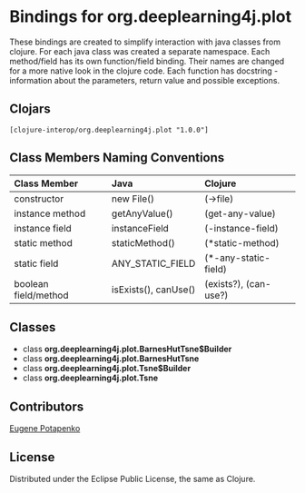 # Bindings for org.deeplearning4j.plot

These bindings are created to simplify interaction with java classes from clojure.
For each java class was created a separate namespace.
Each method/field has its own function/field binding.
Their names are changed for a more native look in the clojure code. Each function has docstring - information about the parameters, return value and possible exceptions.

## Clojars

```
[clojure-interop/org.deeplearning4j.plot "1.0.0"]
```

## Class Members Naming Conventions

| Class Member | Java | Clojure |
|:--|:--|:--|
| constructor | new File() | (->file) |
| instance method | getAnyValue() | (get-any-value) |
| instance field | instanceField | (-instance-field) |
| static method | staticMethod() | (*static-method) |
| static field | ANY_STATIC_FIELD | (*-any-static-field) |
| boolean field/method | isExists(), canUse() | (exists?), (can-use?) |

## Classes

- class **org.deeplearning4j.plot.BarnesHutTsne$Builder**
- class **org.deeplearning4j.plot.BarnesHutTsne**
- class **org.deeplearning4j.plot.Tsne$Builder**
- class **org.deeplearning4j.plot.Tsne**

## Contributors

[Eugene Potapenko](https://github.com/potapenko/)

## License

Distributed under the Eclipse Public License, the same as Clojure.
